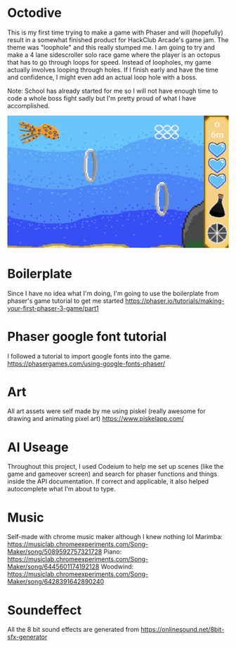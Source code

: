 # Octodive
This is my first time trying to make a game with Phaser and will (hopefully) result in a somewhat finished product for HackClub Arcade's game jam. The theme was "loophole" and this really stumped me. I am going to try and make a 4 lane sidescroller solo race game where the player is an octopus that has to go through loops for speed. Instead of loopholes, my game actually involves looping through holes.
If I finish early and have the time and confidence, I might even add an actual loop hole with a boss.

Note: School has already started for me so I will not have enough time to code a whole boss fight sadly but I'm pretty proud of what I have  accomplished.

![Octodive game screenshot](/assets/octodiveScreenhot.png "Octodive game screenshot")


# Boilerplate
Since I have no idea what I'm doing, I'm going to use the boilerplate from phaser's game tutorial to get me started
https://phaser.io/tutorials/making-your-first-phaser-3-game/part1
# Phaser google font tutorial
I followed a tutorial to import google fonts into the game.
https://phasergames.com/using-google-fonts-phaser/
# Art
All art assets were self made by me using piskel (really awesome for drawing and animating pixel art)
https://www.piskelapp.com/
# AI Useage
Throughout this project, I used Codeium to help me set up scenes (like the game and gameover screen) and search for phaser functions and things inside the API documentation. If correct and applicable, it also helped autocomplete what I'm about to type.
# Music
Self-made with chrome music maker although I knew nothing lol
Marimba: https://musiclab.chromeexperiments.com/Song-Maker/song/5089592757321728
Piano: https://musiclab.chromeexperiments.com/Song-Maker/song/6445601174192128
Woodwind: https://musiclab.chromeexperiments.com/Song-Maker/song/6428391642890240
# Soundeffect
All the 8 bit sound effects are generated from https://onlinesound.net/8bit-sfx-generator